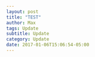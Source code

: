```yaml
---
layout: post
title: "TEST"
author: Max
tags: Update
subtitle: Update
category: Update
date: 2017-01-06T15:06:54-05:00
---
```


